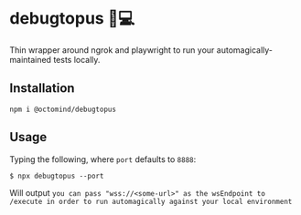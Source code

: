 # debugtopus  🐙💻

Thin wrapper around ngrok and playwright to run your automagically-maintained tests locally.

## Installation

```shell
npm i @octomind/debugtopus
```

## Usage
Typing the following, where `port` defaults to `8888`:

```shell
$ npx debugtopus --port
```

Will output `you can pass "wss://<some-url>" as the wsEndpoint to /execute in order to run automagically against your local environment`

